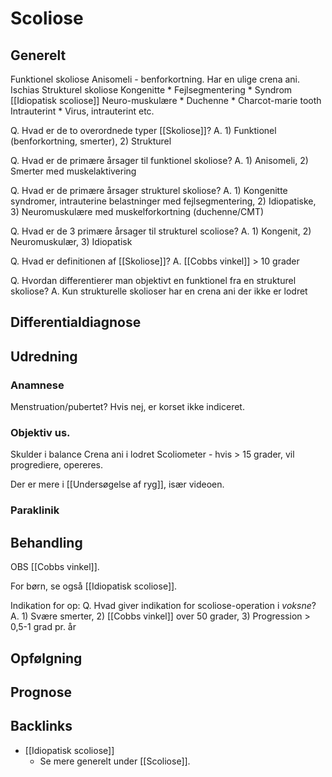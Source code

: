 # Scoliose
## Generelt
Funktionel skoliose
	Anisomeli - benforkortning. Har en ulige crena ani.
	Ischias
Strukturel skoliose
	Kongenitte
		* Fejlsegmentering
		* Syndrom
	[[Idiopatisk scoliose]]
	Neuro-muskulære
		* Duchenne
		* Charcot-marie tooth
	Intrauterint
		* Virus, intrauterint etc.

Q. Hvad er de to overordnede typer [[Skoliose]]?
A. 1) Funktionel (benforkortning, smerter), 2) Strukturel

Q. Hvad er de primære årsager til funktionel skoliose?
A. 1) Anisomeli, 2) Smerter med muskelaktivering

Q. Hvad er de primære årsager strukturel skoliose?
A. 1) Kongenitte syndromer, intrauterine belastninger med fejlsegmentering, 2) Idiopatiske, 3) Neuromuskulære med muskelforkortning (duchenne/CMT)

Q. Hvad er de 3 primære årsager til strukturel scoliose?
A. 1) Kongenit, 2) Neuromuskulær, 3) Idiopatisk

Q. Hvad er definitionen af [[Skoliose]]?
A. [[Cobbs vinkel]] > 10 grader

Q. Hvordan differentierer man objektivt en funktionel fra en strukturel skoliose?
A. Kun strukturelle skolioser har en crena ani der ikke er lodret

	
## Differentialdiagnose
## Udredning
### Anamnese
Menstruation/pubertet? Hvis nej, er korset ikke indiceret.

### Objektiv us.
Skulder i balance
Crena ani i lodret
Scoliometer - hvis > 15 grader, vil progrediere, opereres.

Der er mere i [[Undersøgelse af ryg]], især videoen.

### Paraklinik

## Behandling
OBS [[Cobbs vinkel]]. 

For børn, se også [[Idiopatisk scoliose]].

Indikation for op:
Q. Hvad giver indikation for scoliose-operation i *voksne*?
A. 1) Svære smerter, 2) [[Cobbs vinkel]] over 50 grader, 3) Progression > 0,5-1 grad pr. år

## Opfølgning


## Prognose



## Backlinks
* [[Idiopatisk scoliose]]
	* Se mere generelt under [[Scoliose]].

<!-- #anki/tag/med/Orto #anki/deck/Medicine -->

<!-- {BearID:0C1CDE6C-C966-4A5C-A954-ADEDD4C29B38-71605-00009F5B622913B3} -->
